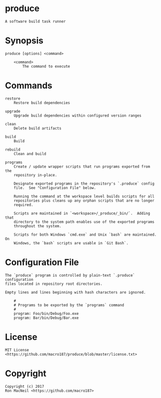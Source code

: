 produce
=======

    A software build task runner


Synopsis
========

    produce [options] <command>

        <command>
            The command to execute


Commands
========

    restore
        Restore build dependencies

    upgrade
        Upgrade build dependencies within configured version ranges

    clean
        Delete build artifacts

    build
        Build

    rebuild
        Clean and build

    programs
        Create / update wrapper scripts that run programs exported from the
        repository in-place.

        Designate exported programs in the repository's `.produce` config
        file.  See "Configuration File" below.

        Running the command at the workspace level builds scripts for all
        repositories plus cleans up any orphan scripts that are no longer
        required.

        Scripts are maintained in `<workspace>/_produce/_bin/`.  Adding that
        directory to the system path enables use of the exported programs
        throughout the system.

        Scripts for both Windows `cmd.exe` and Unix `bash` are maintained.  On
        Windows, the `bash` scripts are usable in `Git Bash`.


Configuration File
==================

    The `produce` program is controlled by plain-text `.produce` configuration
    files located in repository root directories.

    Empty lines and lines beginning with hash characters are ignored.

        #
        # Programs to be exported by the `programs` command
        #
        program: Foo/bin/Debug/Foo.exe
        program: Bar/bin/Debug/Bar.exe


License
=======

    MIT License <https://github.com/macro187/produce/blob/master/license.txt>


Copyright
=========

    Copyright (c) 2017
    Ron MacNeil <https://github.com/macro187>

